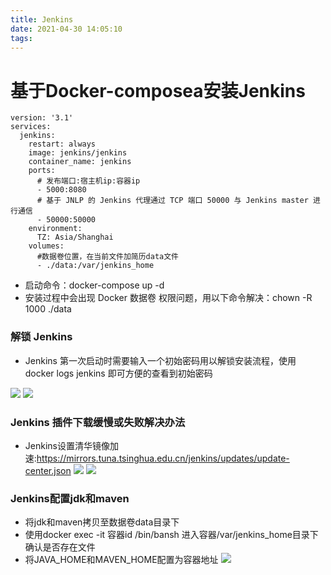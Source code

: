 ```yaml
---
title: Jenkins
date: 2021-04-30 14:05:10
tags:
---
```


# 基于Docker-composea安装Jenkins

```test
version: '3.1'
services:
  jenkins:
    restart: always
    image: jenkins/jenkins
    container_name: jenkins
    ports:
      # 发布端口:宿主机ip:容器ip
      - 5000:8080
      # 基于 JNLP 的 Jenkins 代理通过 TCP 端口 50000 与 Jenkins master 进行通信
      - 50000:50000
    environment:
      TZ: Asia/Shanghai
    volumes:
      #数据卷位置，在当前文件加简历data文件
      - ./data:/var/jenkins_home
```

- 启动命令：docker-compose up -d
- 安装过程中会出现 Docker 数据卷 权限问题，用以下命令解决：chown -R 1000 ./data

### 解锁 Jenkins
- Jenkins 第一次启动时需要输入一个初始密码用以解锁安装流程，使用 docker logs jenkins 即可方便的查看到初始密码

![](https://414706657.oss-cn-shenzhen.aliyuncs.com/jenkins_1.png)
![](https://414706657.oss-cn-shenzhen.aliyuncs.com/jenkins_2.png)


### Jenkins 插件下载缓慢或失败解决办法
- Jenkins设置清华镜像加速:https://mirrors.tuna.tsinghua.edu.cn/jenkins/updates/update-center.json
![](https://414706657.oss-cn-shenzhen.aliyuncs.com/jenkins_3.webp)
![](https://414706657.oss-cn-shenzhen.aliyuncs.com/jenkins_4.webp)

### Jenkins配置jdk和maven
- 将jdk和maven拷贝至数据卷data目录下
- 使用docker exec -it 容器id /bin/bansh 进入容器/var/jenkins_home目录下确认是否存在文件
- 将JAVA_HOME和MAVEN_HOME配置为容器地址
![](https://414706657.oss-cn-shenzhen.aliyuncs.com/jenkins_5.png)